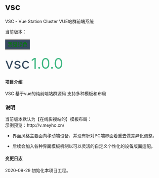 # vsc
VSC - Vue Station Cluster VUE站群前端系统 

当前版本：<table><tr><td bgcolor=#35495e><font color=#008000>我是绿色</font></td></tr></table>

<font color=#35495e size=72>vsc</font>  <font color=#41b883 size=72>1.0.0</font>

#### 项目介绍
VSC 基于vue的纯前端站群源码 支持多种模板和布局 <br/>

<h3>说明</h3>
当前版本默认为【在线影视站的】模板布局： <br>
示例预览：http://v.meyho.cn/  <br>

- 界面风格主要面向移动端设备，并没有针对PC端界面着重去做差异化调整。<br/>

- 后续会加入各种界面模板机制以可以灵活的自定义个性化的设备版面适配。

#### 变更日志
2020-09-29 初始化本项目工程。


